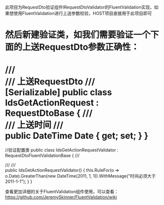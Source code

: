 ﻿
此项目为RequestDto验证组件IRequestDtoValidator的FluentValidation实现，如果想使用FluentValidation进行上送参数校验，HOST项目直接用于此项目即可

然后新建验证类，如我们需要验证一个下面的上送RequestDto参数正确性：
========================================================================
/// <summary>
/// 上送RequestDto
/// </summary>
[Serializable]
public class IdsGetActionRequest : RequestDtoBase
{
	/// <summary>
    /// 上送时间
    /// </summary>
    public DateTime Date { get; set; }
}
========================================================================
//验证配置类
public class IdsGetActionRequestValidator : RequestDtoFluentValidationBase<IdsGetActionRequest>
{
   /// <summary>
   /// 
   /// </summary>
   public IdsGetActionRequestValidator()
   {
       this.RuleFor(o => o.Date).GreaterThan(new DateTime(2011, 1, 1)).WithMessage("时间必须大于2011-1-1");
   }
}

查看更加详细的关于FluentValidation组件使用，可以查看：https://github.com/JeremySkinner/FluentValidation/wiki
